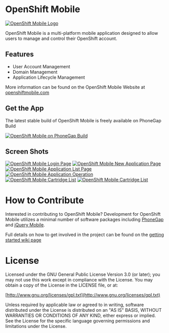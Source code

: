 OpenShift Mobile
=====================
[![OpenShift Mobile Logo](http://openshiftmobile.com/images/osm-icon.png)](http://www.openshiftmobile.com)

OpenShift Mobile is a multi-platform mobile application designed to allow users to manage and control their OpenShift account.

## Features

* User Account Management
* Domain Management
* Application Lifecycle Management

More information can be found on the OpenShift Mobile Website at [openshiftmobile.com](http://www.openshiftmobile.com)

## Get the App

The latest stable build of OpenShift Mobile is freely available on PhoneGap Build

[![OpenShift Mobile on PhoneGap Build](http://openshiftmobile.com/images/works_with_phonegap_beta.png)](http://build.openshiftmobile.com)

<!--
The latest stable build of OpenShift Mobile is freely available on the Google Play store and iOS App Store

[![OpenShift Mobile on Google Play](http://openshiftmobile.com/images/logo_google_play_store_badge.png)](https://play.google.com/store)
[![OpenShift Mobile on iOS App Store](http://openshiftmobile.com/images/ios-app-store.gif)](https://itunes.apple.com/us/genre/ios/id36?mt=8)
-->


## Screen Shots

[![OpenShift Mobile Login Page](http://openshiftmobile.com/images/osm-login.png)](http://openshiftmobile.com/images/osm-login.png)
[![OpenShift Mobile New Application Page](http://openshiftmobile.com/images/osm-new-application.png)](http://openshiftmobile.com/images/osm-new-application.png)
[![OpenShift Mobile Application List Page](http://openshiftmobile.com/images/osm-application-list.png)](http://openshiftmobile.com/images/osm-application-list.png)
[![OpenShift Mobile Application Operation](http://openshiftmobile.com/images/osm-application-operation.png)](http://openshiftmobile.com/images/osm-application-operation.png)
[![OpenShift Mobile Cartridge List](http://openshiftmobile.com/images/osm-cartridge-list.png)](http://openshiftmobile.com/images/osm-cartridge-list.png)
[![OpenShift Mobile Cartridge List](http://openshiftmobile.com/images/osm-settings.png)](http://openshiftmobile.com/images/osm-settings.png)


# How to Contribute

Interested in contributing to OpenShift Mobile? Development for OpenShift Mobile utilizes a minimal number of software packages including [PhoneGap](http://www.phonegap.com) and [jQuery Mobile](http://www.jquerymobile.com). 

Full details on how to get involved in the project can be found on the [getting started wiki page](https://github.com/OpenShiftMobile/openshift-mobile/wiki/Getting-Started)

# License

Licensed under the GNU General Public License Version 3.0 (or later);
you may not use this work except in compliance with the License.
You may obtain a copy of the License in the LICENSE file, or at:

   [http://www.gnu.org/licenses/gpl.txt](http://www.gnu.org/licenses/gpl.txt)

Unless required by applicable law or agreed to in writing, software
distributed under the License is distributed on an "AS IS" BASIS,
WITHOUT WARRANTIES OR CONDITIONS OF ANY KIND, either express or implied.
See the License for the specific language governing permissions and
limitations under the License.
